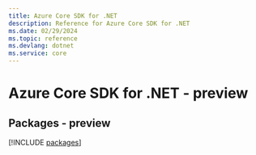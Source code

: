 ```yaml
---
title: Azure Core SDK for .NET
description: Reference for Azure Core SDK for .NET
ms.date: 02/29/2024
ms.topic: reference
ms.devlang: dotnet
ms.service: core
---
```

# Azure Core SDK for .NET - preview
## Packages - preview
[!INCLUDE [packages](core-index.md)]